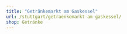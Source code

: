```yaml
---
title: "Getränkemarkt am Gaskessel"
url: /stuttgart/getraenkemarkt-am-gaskessel/
shop: Getränke
---
```

